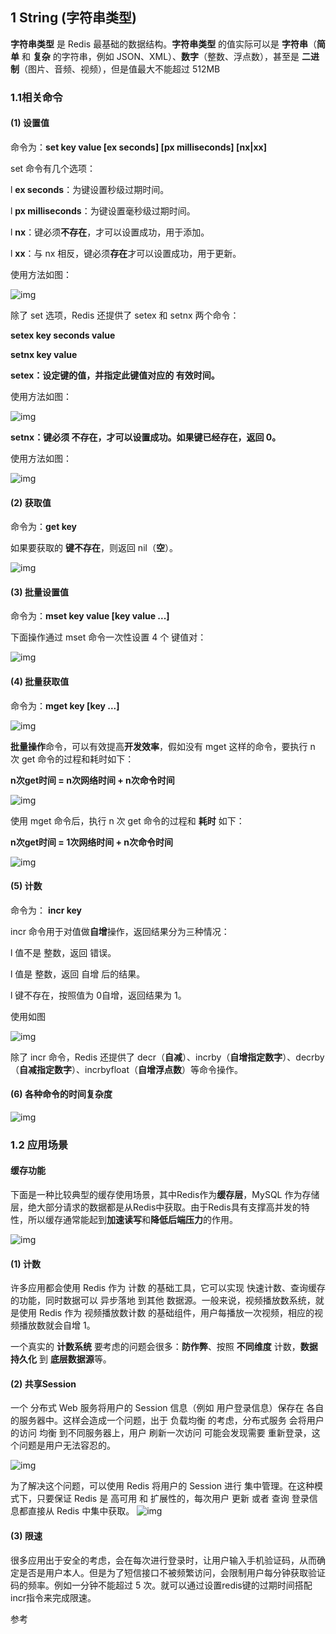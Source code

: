 ## 1 String (字符串类型)

**字符串类型** 是 Redis 最基础的数据结构。**字符串类型** 的值实际可以是 **字符串**（**简单** 和 **复杂** 的字符串，例如 JSON、XML）、**数字**（整数、浮点数），甚至是 **二进制**（图片、音频、视频），但是值最大不能超过 512MB

### 1.1相关命令

#### (1)  设置值

命令为：**set key value [ex seconds] [px milliseconds] [nx|xx]**

set 命令有几个选项：

l **ex seconds**：为键设置秒级过期时间。

l **px milliseconds**：为键设置毫秒级过期时间。

l **nx**：键必须**不存在**，才可以设置成功，用于添加。

l **xx**：与 nx 相反，键必须**存在**才可以设置成功，用于更新。

使用方法如图：

![img](D:\MyStudy\学习杂记\Redis\Redis基本数据结构之String.assets\clip_image002.jpg)

 

除了 set 选项，Redis 还提供了 setex 和 setnx 两个命令：

**setex key seconds value**

**setnx key value**

 

**setex：**设定键的值，并指定此键值对应的 有效时间**。**

使用方法如图：

![img](D:\MyStudy\学习杂记\Redis\Redis基本数据结构之String.assets\clip_image004.jpg)

 

**setnx：**键必须 不存在，才可以设置成功。如果键已经存在，返回 0**。**

使用方法如图：

![img](D:\MyStudy\学习杂记\Redis\Redis基本数据结构之String.assets\clip_image006.jpg)

 

#### (2)  获取值

命令为：**get key**

如果要获取的 **键不存在**，则返回 nil（**空**）。

 

![img](D:\MyStudy\学习杂记\Redis\Redis基本数据结构之String.assets\clip_image007.png)

 

#### (3)  批量设置值

命令为：**mset key value [key value ...]**

 

下面操作通过 mset 命令一次性设置 4 个 键值对：

![img](D:\MyStudy\学习杂记\Redis\Redis基本数据结构之String.assets\clip_image008.png)

 

#### (4)  批量获取值

命令为：**mget key [key ...]**

 

![img](D:\MyStudy\学习杂记\Redis\Redis基本数据结构之String.assets\clip_image010.jpg)

 

**批量操作**命令，可以有效提高**开发效率**，假如没有 mget 这样的命令，要执行 n 次 get 命令的过程和耗时如下：

**n次get时间 = n次网络时间 + n次命令时间**

 

![img](D:\MyStudy\学习杂记\Redis\Redis基本数据结构之String.assets\clip_image012.jpg)

 

使用 mget 命令后，执行 n 次 get 命令的过程和 **耗时** 如下：

**n次get时间 = 1次网络时间 + n次命令时间**

![img](D:\MyStudy\学习杂记\Redis\Redis基本数据结构之String.assets\clip_image014.jpg)

 

#### (5)  计数

命令为： **incr key**

incr 命令用于对值做**自增**操作，返回结果分为三种情况：

l 值不是 整数，返回 错误。

l 值是 整数，返回 自增 后的结果。

l 键不存在，按照值为 0自增，返回结果为 1。

使用如图

![img](D:\MyStudy\学习杂记\Redis\Redis基本数据结构之String.assets\clip_image016.jpg)

 

除了 incr 命令，Redis 还提供了 decr（**自减**）、incrby（**自增指定数字**）、decrby（**自减指定数字**）、incrbyfloat（**自增浮点数**）等命令操作。

 

#### (6)  各种命令的时间复杂度

![img](D:\MyStudy\学习杂记\Redis\Redis基本数据结构之String.assets\clip_image018.jpg)

 

### 1.2 应用场景

####    缓存功能

下面是一种比较典型的缓存使用场景，其中Redis作为**缓存层**，MySQL 作为存储层，绝大部分请求的数据都是从Redis中获取。由于Redis具有支撑高并发的特性，所以缓存通常能起到**加速读写**和**降低后端压力**的作用。

![img](D:\MyStudy\学习杂记\Redis\Redis基本数据结构之String.assets\clip_image020.jpg)

 

#### (1)  计数

许多应用都会使用 Redis 作为 计数 的基础工具，它可以实现 快速计数、查询缓存 的功能，同时数据可以 异步落地 到其他 数据源。一般来说，视频播放数系统，就是使用 Redis 作为 视频播放数计数 的基础组件，用户每播放一次视频，相应的视频播放数就会自增 1。

 

一个真实的 **计数系统** 要考虑的问题会很多：**防作弊**、按照 **不同维度** 计数，**数据持久化** 到 **底层数据源**等。

 

#### (2)  共享Session

一个 分布式 Web 服务将用户的 Session 信息（例如 用户登录信息）保存在 各自 的服务器中。这样会造成一个问题，出于 负载均衡 的考虑，分布式服务 会将用户的访问 均衡 到不同服务器上，用户 刷新一次访问 可能会发现需要 重新登录，这个问题是用户无法容忍的。

![img](D:\MyStudy\学习杂记\Redis\Redis基本数据结构之String.assets\clip_image022.jpg)

为了解决这个问题，可以使用 Redis 将用户的 Session 进行 集中管理。在这种模式下，只要保证 Redis 是 高可用 和 扩展性的，每次用户 更新 或者 查询 登录信息都直接从 Redis 中集中获取。
 ![img](D:\MyStudy\学习杂记\Redis\Redis基本数据结构之String.assets\clip_image024.jpg)

#### (3)  限速

很多应用出于安全的考虑，会在每次进行登录时，让用户输入手机验证码，从而确定是否是用户本人。但是为了短信接口不被频繁访问，会限制用户每分钟获取验证码的频率。例如一分钟不能超过 5 次。就可以通过设置redis键的过期时间搭配incr指令来完成限速。



参考

[深入剖析Redis系列]: https://zhuanlan.zhihu.com/p/45699203


